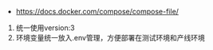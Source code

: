 - https://docs.docker.com/compose/compose-file/


1. 统一使用version:3
2. 环境变量统一放入.env管理，方便部署在测试环境和产线环境
